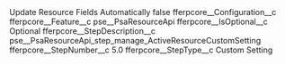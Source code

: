 <?xml version="1.0" encoding="UTF-8"?>
<CustomMetadata xmlns="http://soap.sforce.com/2006/04/metadata" xmlns:xsi="http://www.w3.org/2001/XMLSchema-instance" xmlns:xsd="http://www.w3.org/2001/XMLSchema">
    <label>Update Resource Fields Automatically</label>
    <protected>false</protected>
    <values>
        <field>fferpcore__Configuration__c</field>
        <value xsi:nil="true"/>
    </values>
    <values>
        <field>fferpcore__Feature__c</field>
        <value xsi:type="xsd:string">pse__PsaResourceApi</value>
    </values>
    <values>
        <field>fferpcore__IsOptional__c</field>
        <value xsi:type="xsd:string">Optional</value>
    </values>
    <values>
        <field>fferpcore__StepDescription__c</field>
        <value xsi:type="xsd:string">pse__PsaResourceApi_step_manage_ActiveResourceCustomSetting</value>
    </values>
    <values>
        <field>fferpcore__StepNumber__c</field>
        <value xsi:type="xsd:double">5.0</value>
    </values>
    <values>
        <field>fferpcore__StepType__c</field>
        <value xsi:type="xsd:string">Custom Setting</value>
    </values>
</CustomMetadata>
